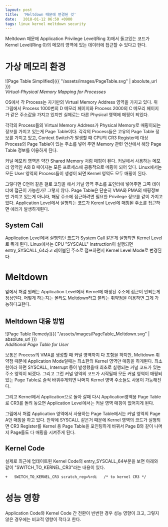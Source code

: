 ```yaml
---
layout: post
title:  'Meltdown 때문에 변경된 것'
date:   2018-01-12 06:50 +0900
tags: linux kernel meltdown security
---
```


Meltdown 때문에 Application Privilege Level(Ring 3)에서 돌고있는 코드가 Kernel Level(Ring 0)의 메모리 영역에 있는 데이터에 접근할 수 있다고 한다.

# 가상 메모리 환경
![Page Table Simplified]({{ "/assets/images/PageTable.svg" | absolute_url }})<br>
*Virtual-Physical Memory Mapping for Processes*

OS에서 각 Process는 자기만의 Virtual Memory Address 영역을 가지고 있다. 위 그림에서 Process 1000번의 D 메모리 페이지와 Process 2000의 C 메모리 페이지가 같은 주소값을 가지고 있지만 실제로는 다른 Physical 영역에 메핑이 되있다.

각각의 Process들의 Virtual Memory Address가 Physical Memory로 매핑이되는 정보를 가지고 있는게 Page Table이다. 각각의 Process들은 고유의 Page Table 정보를 가지고 있고, Context Switch가 발생할 때 CPU의 CR3 Register에 대상 Process의 Page Table이 있는 주소를 넣어 주면 Memory 관련 연산에서 해당 Page Table 정보를 이용하게 된다.

커널 메모리 영역은 약간 Shared Memory 처럼 매핑이 된다. 커널에서 사용하는 메모리 영역인 A와 B 페이지는 모든 프로세스에 공통적으로 메핑이 되어 있다. Linux에서는 모든 User 영역의 Process들이 생성이 되면 Kernel 영역도 모두 매핑이 된다. 

그렇다면 C언어 같은 걸로 코딩을 해서 커널 영역 주소를 포인터에 넣어주면 그쪽 데이터에 접근이 가능한가? 그렇지 않다. Page Table은 단순히 VMA와 PMA의 매핑정보만 가지고 있는게 아니라, 해당 주소에 접근하려면 필요한 Privilege 정보를 같이 가지고 있다. Application Level에서 실행되는 코드가 Kerenl Level에 매핑된 주소를 접근하면 에러가 발생하게된다.

## System Call
Application Level에서 실행되던 코드가 System Call 같은게 실행되면 Kernel Level로 뛰게 된다. Linux에서는 CPU "SYSCALL" Instruction이 실행되면 entry_SYSCALL_64라고 레이블된 주소로 점프하면서 Kernel Level Mode로 변경된다.

# Meltdown
앞에서 처럼 원래는 Application Level에서 Kernel에 매핑된 주소에 접근이 안되는게 정상인다. 어떻게 하는지는 몰라도 Meltdown라고 불리는 취약점을 이용하면 그게 가능하다고한다.

## Meltdown 대응 방법
![Page Table Remedy]({{ "/assets/images/PageTable_Meltdown.svg" | absolute_url }})<br>
*Additional Page Table for User*

보통은 Process의 VMA를 생성할 때 커널 영역까지 다 포함을 하지만, Meltdown 취약점 때문에 Application Mode일때는 최소한의 Kernel 영역만 매핑을 하게된다. 최소한이라 하면 SYSCALL, Interrupt 등이 발생했을때 최초로 실행되는 커널 코드가 있는 주소 영역이 되겠다. 그리고 그런 커널 영역의 코드가 시작될때 모든 커널 영역이 매핑되있는 Page Table로 슬적 바꿔주게되면 나머지 Kernel 영역 주소들도 사용이 가능해진다.

그리고 Kernel에서 Application으로 돌아 갈때 다시 Application영역용 Page Table로 CR3를 돌려 놓으면 Application Level에서는 커널 영역 매핑이 없어지게 된다.

그림에서 처럼 Application 영역에서 사용하는 Page Table에서는 커널 영역의 Page A만 매핑을 하고 있다. 만약에 SYSCALL 같은거 때문에 Kernel 영역의 코드가 실행되면 CR3 Register를 Kernel 용 Page Table을 포인팅하게 바꿔서 Page B와 같이 나머지 Page들도 다 매핑을 시켜주게 된다.

## Kernel Code
실제로 최근에 업데이트된 Kernel Code의 entry_SYSCALL_64부분을 보면 아래와 같이 "SWITCH_TO_KERNEL_CR3"라는 내용이 있다.
```
+	SWITCH_TO_KERNEL_CR3 scratch_reg=%rdi	/* to kernel CR3 */
```

# 성능 영향
Application Code와 Kernel Code 간 전환이 빈번한 경우 성능 영향이 크고, 그렇지 않은 경우에는 비교적 영향이 적다고 한다. 
